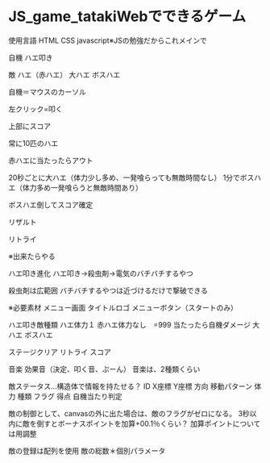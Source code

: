 # JS_game_tatakiWebでできるゲーム

使用言語
HTML
CSS
javascript※JSの勉強だからこれメインで

自機
ハエ叩き

敵
ハエ（赤ハエ）
大ハエ
ボスハエ

自機＝マウスのカーソル

左クリック=叩く

上部にスコア

常に10匹のハエ

赤ハエに当たったらアウト

20秒ごとに大ハエ（体力少し多め、一発喰らっても無敵時間なし）
1分でボスハエ（体力多め一発喰らうと無敵時間あり）

ボスハエ倒してスコア確定

リザルト

リトライ



※出来たらやる

ハエ叩き進化
ハエ叩き→殺虫剤→電気のバチバチするやつ

殺虫剤は広範囲
バチバチするやつは近づけるだけで撃破できる


※必要素材
メニュー画面
タイトルロゴ
メニューボタン（スタートのみ）


ハエ叩き敵種類
ハエ体力１
赤ハエ体力なし　=999 当たったら自機ダメージ
大ハエ
ボスハエ


ステージクリア
リトライ
スコア

音楽
効果音（決定、叩く音、ぷーん）
音楽は、2種類くらい

敵ステータス…構造体で情報を持たせる？
ID
X座標
Y座標
方向
移動パターン
体力
種類
フラグ
得点
自機当たり判定

敵の制御として、canvasの外に出た場合は、敵のフラグがゼロになる。
3秒以内に敵を倒すとボーナスポイントを加算+00.1％くらい？
加算ポイントについては用調整



敵の登録は配列を使用
敵の総数＊個別パラメータ












